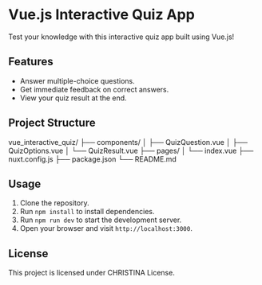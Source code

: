 # Vue.js Interactive Quiz App

Test your knowledge with this interactive quiz app built using Vue.js!

## Features

- Answer multiple-choice questions.
- Get immediate feedback on correct answers.
- View your quiz result at the end.

## Project Structure

vue_interactive_quiz/
├── components/
│ ├── QuizQuestion.vue
│ ├── QuizOptions.vue
│ └── QuizResult.vue
├── pages/
│ └── index.vue
├── nuxt.config.js
├── package.json
└── README.md

## Usage

1. Clone the repository.
2. Run `npm install` to install dependencies.
3. Run `npm run dev` to start the development server.
4. Open your browser and visit `http://localhost:3000`.

## License

This project is licensed under CHRISTINA License.